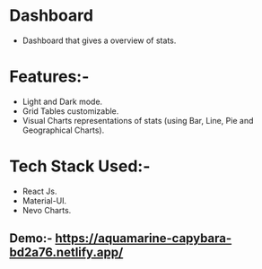 # Dashboard

- Dashboard that gives a overview of stats.

# Features:-

- Light and Dark mode.
- Grid Tables customizable.
- Visual Charts representations of stats (using Bar, Line, Pie and Geographical Charts).

# Tech Stack Used:-

- React Js.
- Material-UI.
- Nevo Charts.

## Demo:- https://aquamarine-capybara-bd2a76.netlify.app/

